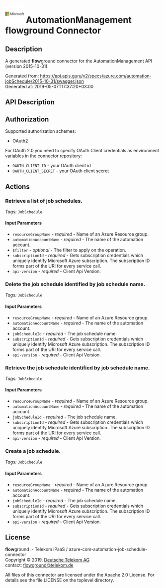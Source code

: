 # ![LOGO](logo.png) AutomationManagement **flow**ground Connector

## Description

A generated **flow**ground connector for the AutomationManagement API (version 2015-10-31).

Generated from: https://api.apis.guru/v2/specs/azure.com/automation-jobSchedule/2015-10-31/swagger.json<br/>
Generated at: 2019-05-07T17:37:20+03:00

## API Description



## Authorization

Supported authorization schemes:
- OAuth2

For OAuth 2.0 you need to specify OAuth Client credentials as environment variables in the connector repository:
* `OAUTH_CLIENT_ID` - your OAuth client id
* `OAUTH_CLIENT_SECRET` - your OAuth client secret

## Actions

### Retrieve a list of job schedules.

*Tags:* `JobSchedule`

#### Input Parameters
* `resourceGroupName` - _required_ - Name of an Azure Resource group.
* `automationAccountName` - _required_ - The name of the automation account.
* `$filter` - _optional_ - The filter to apply on the operation.
* `subscriptionId` - _required_ - Gets subscription credentials which uniquely identify Microsoft Azure subscription. The subscription ID forms part of the URI for every service call.
* `api-version` - _required_ - Client Api Version.

### Delete the job schedule identified by job schedule name.

*Tags:* `JobSchedule`

#### Input Parameters
* `resourceGroupName` - _required_ - Name of an Azure Resource group.
* `automationAccountName` - _required_ - The name of the automation account.
* `jobScheduleId` - _required_ - The job schedule name.
* `subscriptionId` - _required_ - Gets subscription credentials which uniquely identify Microsoft Azure subscription. The subscription ID forms part of the URI for every service call.
* `api-version` - _required_ - Client Api Version.

### Retrieve the job schedule identified by job schedule name.

*Tags:* `JobSchedule`

#### Input Parameters
* `resourceGroupName` - _required_ - Name of an Azure Resource group.
* `automationAccountName` - _required_ - The name of the automation account.
* `jobScheduleId` - _required_ - The job schedule name.
* `subscriptionId` - _required_ - Gets subscription credentials which uniquely identify Microsoft Azure subscription. The subscription ID forms part of the URI for every service call.
* `api-version` - _required_ - Client Api Version.

### Create a job schedule.

*Tags:* `JobSchedule`

#### Input Parameters
* `resourceGroupName` - _required_ - Name of an Azure Resource group.
* `automationAccountName` - _required_ - The name of the automation account.
* `jobScheduleId` - _required_ - The job schedule name.
* `subscriptionId` - _required_ - Gets subscription credentials which uniquely identify Microsoft Azure subscription. The subscription ID forms part of the URI for every service call.
* `api-version` - _required_ - Client Api Version.

## License

**flow**ground :- Telekom iPaaS / azure-com-automation-job-schedule-connector<br/>
Copyright © 2019, [Deutsche Telekom AG](https://www.telekom.de)<br/>
contact: flowground@telekom.de

All files of this connector are licensed under the Apache 2.0 License. For details
see the file LICENSE on the toplevel directory.
